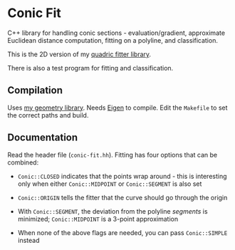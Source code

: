 # Conic Fit
C++ library for handling conic sections - evaluation/gradient, approximate Euclidean distance computation, fitting on a polyline, and classification.

This is the 2D version of my [quadric fitter library](https://github.com/salvipeter/quadric-fit).

There is also a test program for fitting and classification.

## Compilation
Uses [my geometry library](https://github.com/salvipeter/libgeom/). Needs [Eigen](https://eigen.tuxfamily.org/) to compile.
Edit the `Makefile` to set the correct paths and build.

## Documentation
Read the header file (`conic-fit.hh`).
Fitting has four options that can be combined:

- `Conic::CLOSED` indicates that the points wrap around -
  this is interesting only when either `Conic::MIDPOINT` or `Conic::SEGMENT` is also set

- `Conic::ORIGIN` tells the fitter that the curve should go through the origin

- With `Conic::SEGMENT`, the deviation from the polyline *segments* is minimized;
  `Conic::MIDPOINT` is a 3-point approximation

- When none of the above flags are needed, you can pass `Conic::SIMPLE` instead
